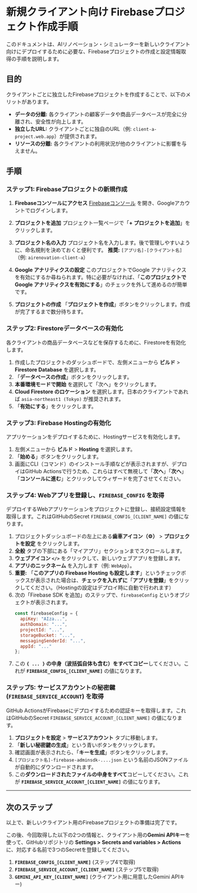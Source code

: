 # 新規クライアント向け Firebaseプロジェクト作成手順

このドキュメントは、AIリノベーション・シミュレーターを新しいクライアント向けにデプロイするために必要な、Firebaseプロジェクトの作成と設定情報取得の手順を説明します。

## 目的

クライアントごとに独立したFirebaseプロジェクトを作成することで、以下のメリットがあります。

- **データの分離:** 各クライアントの顧客データや商品データベースが完全に分離され、安全性が向上します。
- **独立したURL:** クライアントごとに独自のURL（例: `client-a-project.web.app`）が提供されます。
- **リソースの分離:** 各クライアントの利用状況が他のクライアントに影響を与えません。

## 手順

### ステップ1: Firebaseプロジェクトの新規作成

1.  **Firebaseコンソールにアクセス**
    [Firebaseコンソール](https://console.firebase.google.com/) を開き、Googleアカウントでログインします。

2.  **プロジェクトを追加**
    プロジェクト一覧ページで「**+ プロジェクトを追加**」をクリックします。

3.  **プロジェクト名の入力**
    プロジェクト名を入力します。後で管理しやすいように、命名規則を決めておくと便利です。
    **推奨:** `[アプリ名]-[クライアント名]` （例: `airenovation-client-a`）

4.  **Google アナリティクスの設定**
    このプロジェクトでGoogle アナリティクスを有効にするか尋ねられます。特に必要がなければ、「**このプロジェクトで Google アナリティクスを有効にする**」のチェックを外して進めるのが簡単です。

5.  **プロジェクトの作成**
    「**プロジェクトを作成**」ボタンをクリックします。作成が完了するまで数分待ちます。

### ステップ2: Firestoreデータベースの有効化

各クライアントの商品データベースなどを保存するために、Firestoreを有効化します。

1.  作成したプロジェクトのダッシュボードで、左側メニューから **ビルド** > **Firestore Database** を選択します。
2.  「**データベースの作成**」ボタンをクリックします。
3.  **本番環境モードで開始** を選択して「次へ」をクリックします。
4.  **Cloud Firestore のロケーション** を選択します。日本のクライアントであれば `asia-northeast1 (Tokyo)` が推奨されます。
5.  「**有効にする**」をクリックします。

### ステップ3: Firebase Hostingの有効化

アプリケーションをデプロイするために、Hostingサービスを有効化します。

1.  左側メニューから **ビルド** > **Hosting** を選択します。
2.  「**始める**」ボタンをクリックします。
3.  画面にCLI（コマンド）のインストール手順などが表示されますが、デプロイはGitHub Actionsで行うため、これらはすべて無視して「**次へ**」「**次へ**」「**コンソールに進む**」とクリックしてウィザードを完了させてください。

### ステップ4: Webアプリを登録し、`FIREBASE_CONFIG` を取得

デプロイするWebアプリケーションをプロジェクトに登録し、接続設定情報を取得します。これはGitHubのSecret `FIREBASE_CONFIG_[CLIENT_NAME]` の値になります。

1.  プロジェクトダッシュボードの左上にある**歯車アイコン（⚙️）** > **プロジェクトを設定** をクリックします。
2.  **全般** タブの下部にある「マイアプリ」セクションまでスクロールします。
3.  **ウェブアイコン `</>`** をクリックして、新しいウェブアプリを登録します。
4.  **アプリのニックネーム** を入力します（例: `WebApp`）。
5.  **重要:** 「**このアプリの Firebase Hosting も設定します**」というチェックボックスが表示された場合は、**チェックを入れずに**「**アプリを登録**」をクリックしてください。（Hostingの設定はデプロイ時に自動で行われます）
6.  次の「Firebase SDK を追加」のステップで、`firebaseConfig` というオブジェクトが表示されます。
    ```javascript
    const firebaseConfig = {
      apiKey: "AIza...",
      authDomain: "...",
      projectId: "...",
      storageBucket: "...",
      messagingSenderId: "...",
      appId: "..."
    };
    ```
7.  この **`{ ... }` の中身（波括弧自体も含む）をすべてコピー**してください。これが **`FIREBASE_CONFIG_[CLIENT_NAME]`** の値になります。

### ステップ5: サービスアカウントの秘密鍵 (`FIREBASE_SERVICE_ACCOUNT`) を取得

GitHub ActionsがFirebaseにデプロイするための認証キーを取得します。これはGitHubのSecret `FIREBASE_SERVICE_ACCOUNT_[CLIENT_NAME]` の値になります。

1.  **プロジェクトを設定** > **サービスアカウント** タブに移動します。
2.  「**新しい秘密鍵の生成**」という青いボタンをクリックします。
3.  確認画面が表示されたら、「**キーを生成**」ボタンをクリックします。
4.  `[プロジェクト名]-firebase-adminsdk-....json` という名前のJSONファイルが自動的にダウンロードされます。
5.  この**ダウンロードされたファイルの中身をすべて**コピーしてください。これが **`FIREBASE_SERVICE_ACCOUNT_[CLIENT_NAME]`** の値になります。

---

## 次のステップ

以上で、新しいクライアント用のFirebaseプロジェクトの準備は完了です。

この後、今回取得した以下の2つの情報と、クライアント用の**Gemini APIキー**を使って、GitHubリポジトリの **Settings > Secrets and variables > Actions** に、対応する名前で3つのSecretを登録してください。

1.  **`FIREBASE_CONFIG_[CLIENT_NAME]`** (ステップ4で取得)
2.  **`FIREBASE_SERVICE_ACCOUNT_[CLIENT_NAME]`** (ステップ5で取得)
3.  **`GEMINI_API_KEY_[CLIENT_NAME]`** (クライアント用に用意したGemini APIキー)

